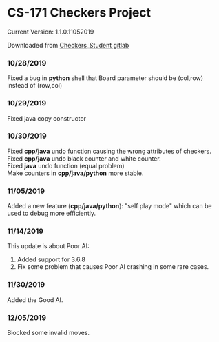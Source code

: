 # CS-171 Checkers Project
Current Version: 1.1.0.11052019

Downloaded from [Checkers_Student gitlab](https://gitlab.ics.uci.edu/ai-projects/Checkers_Student)


### 10/28/2019
Fixed a bug in **python** shell that Board parameter should be (col,row) instead of (row,col) 
### 10/29/2019
Fixed java copy constructor
### 10/30/2019
Fixed **cpp/java** undo function causing the wrong attributes of checkers. <br>
Fixed **cpp/java** undo black counter and white counter.<br>
Fixed **java** undo function (equal problem)<br>
Make counters in **cpp/java/python** more stable.<br>
### 11/05/2019
Added a new feature (**cpp/java/python**): "self play mode" which can be used to debug more efficiently.
### 11/14/2019
This update is about Poor AI:
1. Added support for 3.6.8
2. Fix some problem that causes Poor AI crashing in some rare cases.

### 11/30/2019
Added the Good AI.

### 12/05/2019
Blocked some invalid moves.
